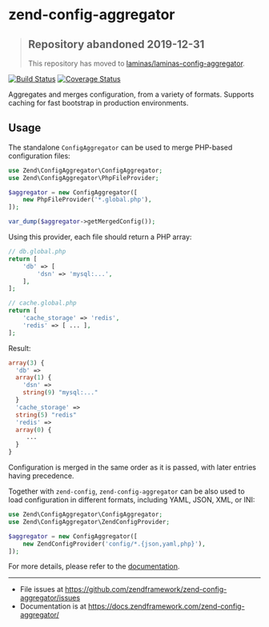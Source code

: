 # zend-config-aggregator

> ## Repository abandoned 2019-12-31
>
> This repository has moved to [laminas/laminas-config-aggregator](https://github.com/laminas/laminas-config-aggregator).

[![Build Status](https://secure.travis-ci.org/zendframework/zend-config-aggregator.svg?branch=master)](https://secure.travis-ci.org/zendframework/zend-config-aggregator)
[![Coverage Status](https://coveralls.io/repos/github/zendframework/zend-config-aggregator/badge.svg?branch=master)](https://coveralls.io/github/zendframework/zend-config-aggregator?branch=master)

Aggregates and merges configuration, from a variety of formats. Supports caching
for fast bootstrap in production environments.
 
## Usage

The standalone `ConfigAggregator` can be used to merge PHP-based configuration
files: 

```php
use Zend\ConfigAggregator\ConfigAggregator;
use Zend\ConfigAggregator\PhpFileProvider;

$aggregator = new ConfigAggregator([
    new PhpFileProvider('*.global.php'),
]);

var_dump($aggregator->getMergedConfig());
```

Using this provider, each file should return a PHP array:

```php
// db.global.php
return [
    'db' => [
        'dsn' => 'mysql:...',
    ],    
];

// cache.global.php
return [
    'cache_storage' => 'redis',
    'redis' => [ ... ],
];
```

Result:

```php
array(3) {
  'db' =>
  array(1) {
    'dsn' =>
    string(9) "mysql:..."
  }
  'cache_storage' =>
  string(5) "redis"
  'redis' =>
  array(0) {
     ...
  }
}
```

Configuration is merged in the same order as it is passed, with later entries
having precedence.

Together with `zend-config`, `zend-config-aggregator` can be also used to load
configuration in different formats, including YAML, JSON, XML, or INI:

```php
use Zend\ConfigAggregator\ConfigAggregator;
use Zend\ConfigAggregator\ZendConfigProvider;

$aggregator = new ConfigAggregator([
    new ZendConfigProvider('config/*.{json,yaml,php}'),
]);
```

For more details, please refer to the [documentation](https://docs.zendframework.com/zend-config-aggregator/).

-----

- File issues at https://github.com/zendframework/zend-config-aggregator/issues
- Documentation is at https://docs.zendframework.com/zend-config-aggregator/
